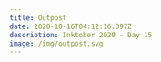 ```yaml
---
title: Outpost
date: 2020-10-16T04:12:16.397Z
description: Inktober 2020 - Day 15
image: /img/outpost.svg
---
```



